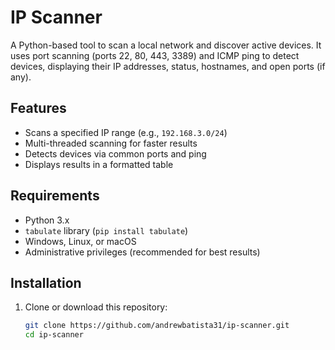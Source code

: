 # IP Scanner

A Python-based tool to scan a local network and discover active devices. It uses port scanning (ports 22, 80, 443, 3389) and ICMP ping to detect devices, displaying their IP addresses, status, hostnames, and open ports (if any).

## Features
- Scans a specified IP range (e.g., `192.168.3.0/24`)
- Multi-threaded scanning for faster results
- Detects devices via common ports and ping
- Displays results in a formatted table

## Requirements
- Python 3.x
- `tabulate` library (`pip install tabulate`)
- Windows, Linux, or macOS
- Administrative privileges (recommended for best results)

## Installation
1. Clone or download this repository:
   ```bash
   git clone https://github.com/andrewbatista31/ip-scanner.git
   cd ip-scanner 
